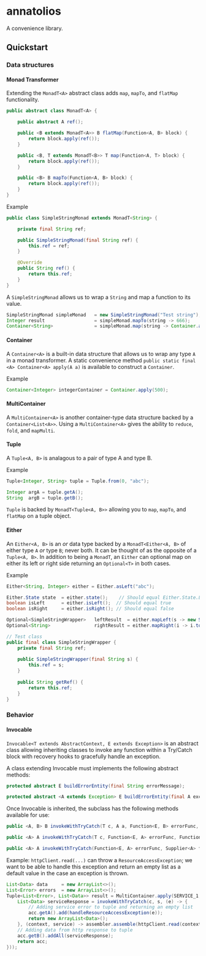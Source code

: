 # annatolios

A convenience library.

## Quickstart

### Data structures

#### Monad Transformer

Extending the ```MonadT<A>``` abstract class adds ```map```, ```mapTo```, and ```flatMap``` functionality.

```java
public abstract class MonadT<A> {

    public abstract A ref();

    public <B extends MonadT<A>> B flatMap(Function<A, B> block) {
        return block.apply(ref());
    }

    public <B, T extends MonadT<B>> T map(Function<A, T> block) {
        return block.apply(ref());
    }

    public <B> B mapTo(Function<A, B> block) {
        return block.apply(ref());
    }
}
```

Example

```java
public class SimpleStringMonad extends MonadT<String> {

    private final String ref;

    public SimpleStringMonad(final String ref) {
        this.ref = ref;
    }

    @Override
    public String ref() {
        return this.ref;
    }
}
```

A ```SimpleStringMonad``` allows us to wrap a ```String``` and map a function to its value.

```java
SimpleStringMonad simpleMonad   = new SimpleStringMonad("Test string");
Integer result                  = simpleMonad.mapTo(string -> 666);
Container<String>               = simpleMonad.map(string -> Container.apply(string));
```

#### Container

A ```Container<A>``` is a built-in data structure that allows us to wrap any type ```A``` in a monad transformer. A static convenience method ```public static final <A> Container<A> apply(A a)``` is available to construct a ```Container```.

Example

```java
Container<Integer> integerContainer = Container.apply(500);

```

#### MultiContainer  

A ```MultiContainer<A>``` is another container-type data structure backed by a ```Container<List<A>>```. Using a ```MultiContainer<A>``` gives the ability to ```reduce```, ```fold```, and ```mapMulti```.

#### Tuple

A ```Tuple<A, B>``` is analagous to a pair of type A and type B.

Example

```java
Tuple<Integer, String> tuple = Tuple.from(0, "abc");

Integer argA = tuple.getA();
String  argB = tuple.getB();
```

```Tuple``` is backed by ```MonadT<Tuple<A, B>>``` allowing you to ```map```, ```mapTo```, and ```flatMap``` on a tuple object.

#### Either

An ```Either<A, B>``` is an _or_ data type backed by a ```MonadT<Either<A, B>``` of either type ```A``` _or_ type ```B```; never both. It can be thought of as the opposite of a ```Tuple<A, B>```. In
addition to being a ```MonadT```, an ```Either``` can optional map on either its left or right side returning an ```Optional<T>``` in both cases.

Example

```java
Either<String, Integer> either = Either.asLeft("abc");

Either.State state  = either.state();    // Should equal Either.State.LEFT
boolean isLeft      = either.isLeft();  // Should equal true
boolean isRight     = either.isRight(); // Should equal false

Optional<SimpleStringWrapper>   leftResult  = either.mapLeft(s -> new SimpleStringWrapper(s));  // Should be defined
Optional<String>                rightResult = either.mapRight(i -> i.toString());               // Should be empty

// Test class
public final class SimpleStringWrapper {
    private final String ref;
    
    public SimpleStringWrapper(final String s) {
        this.ref = s;
    }
    
    public String getRef() {
        return this.ref;
    }
}
```
### Behavior

#### Invocable

```Invocable<T extends AbstractContext, E extends Exception>``` is an abstract class allowing inheriting classes to invoke any function within a Try/Catch block with recovery hooks to gracefully handle an exception.

A class extending Invocable must implements the following abstract methods:

```java
protected abstract E buildErrorEntity(final String errorMessage);

protected abstract <A extends Exception> E buildErrorEntity(final A exception);
```

Once Invocable is inherited, the subclass has the following methods available for use:

```java
public <A, B> B invokeWithTryCatch(T c, A a, Function<E, B> errorFunc, BiFunction<T, A, B> func)

public <A> A invokeWithTryCatch(T c, Function<E, A> errorFunc, Function<T, A> func)

public <A> A invokeWithTryCatch(Function<E, A> errorFunc, Supplier<A> func)
```

Example: ```httpClient.read(...)``` can throw a ```ResourceAccessException```; we want to be able to handle this exception and return an empty list as a default value in the case an exception is thrown.

```java
List<Data> data     = new ArrayList<>();
List<Error> errors  = new ArrayList<>();
Tuple<List<Error>, List<Data>> result = MultiContainer.apply(SERVICE_1, SERVICE_2, SERVICE_3).fold(Tuple.from(errors, facts), ((acc, s) -> {
    List<Data> serviceResponse = invokeWithTryCatch(c, s, (e) -> {
        // Adding service error to tuple and returning an empty list
        acc.getA().add(handleResourceAccessException(e));
        return new ArrayList<Data>();
    }, (context, service) -> assembler.assemble(httpClient.read(context, service)));
    // Adding data from http response to tuple
    acc.getB().addAll(serviceResponse);
    return acc;
}));
```